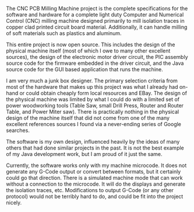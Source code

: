 The CNC PCB Milling Machine project is the complete specifications for the software and hardware for a complete light duty Computer and Numerical Control (CNC) milling machine designed primarily to mill isolation traces in copper clad printed circuit board material.  Additionally, it can handle milling of soft materials such as plastics and aluminum.

This entire project is now open source.  This includes the design of the physical machine itself (most of which I owe to many other excellent sources), the design of the electronic motor driver circuit, the PIC assembly source code for the firmware embedded in the driver circuit, and the Java source code for the GUI based application that runs the machine.

I am very much a junk box designer.  The primary selection criteria from most of the hardware that makes up this project was what I already had on-hand or could obtain cheaply form local resources and EBay.  The design of the physical machine was limited by what I could do with a limited set of power woodworking tools (Table Saw, small Drill Press, Router and Router Table, and Power Miter saw).  There is practically nothing in the physical design of the machine itself that did not come from one of the many excellent references sources I found via a never-ending series of Google searches.

The software is my own design, influenced heavily by the ideas of many others that had done similar projects in the past.  It is not the best example of my Java development work, but I am proud of it just the same.

Currently, the software works only with my machine microcode.  It does not generate any G-Code output or convert between formats, but it certainly could go that direction.  There is a simulated machine mode that can work without a connection to the microcode.  It will do the displays and generate the isolation traces, etc.  Modifications to output G-Code (or any other protocol) would not be terribly hard to do, and could be fit into the project nicely.
